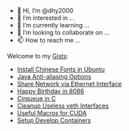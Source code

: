 - 👋 Hi, I’m @dhy2000
- 👀 I’m interested in ...
- 🌱 I’m currently learning ...
- 💞️ I’m looking to collaborate on ...
- 📫 How to reach me ...

Welcome to my [Gists](https://gist.github.com/dhy2000):

- [Install Chinese Fonts in Ubuntu](https://gist.github.com/dhy2000/71caf405571c7775e5089859996d084e)
- [Java Anti-aliasing Options](https://gist.github.com/dhy2000/711baccb0706c4838e72c45d36390422)
- [Share Network via Ethernet Interface](https://gist.github.com/dhy2000/38456e413f019ac88a635f6bccc3f82b)
- [Happy Birthday in 8086](https://gist.github.com/dhy2000/ff7500ce0cdecfbc0483147107144fd8)
- [Cirqueue in C](https://gist.github.com/dhy2000/529b0ac0b32d3ae8f41816cb757f4bb0)
- [Cleanup Useless veth Interfaces](https://gist.github.com/dhy2000/7bcc72f430790c045ec4eb5a128ba5de)
- [Useful Macros for CUDA](https://gist.github.com/dhy2000/8986c1fcf3b2f6be5b069eede97e8343)
- [Setup Develop Containers](https://gist.github.com/dhy2000/73a48026efd1e1637cf22b80efc3d266)

<!---
dhy2000/dhy2000 is a ✨ special ✨ repository because its `README.md` (this file) appears on your GitHub profile.
You can click the Preview link to take a look at your changes.
--->
